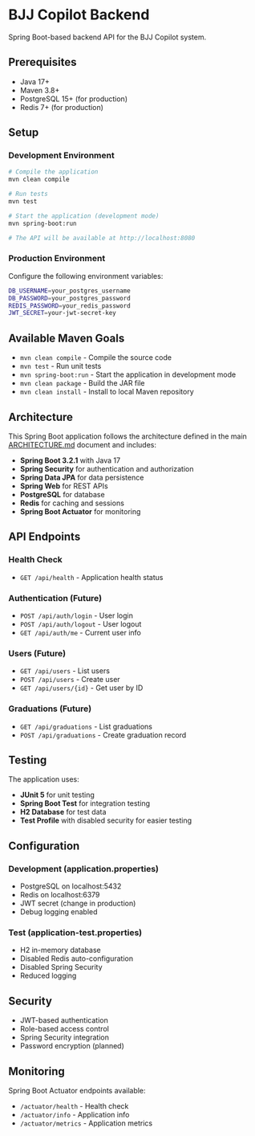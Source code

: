 # BJJ Copilot Backend

Spring Boot-based backend API for the BJJ Copilot system.

## Prerequisites

- Java 17+
- Maven 3.8+
- PostgreSQL 15+ (for production)
- Redis 7+ (for production)

## Setup

### Development Environment

```bash
# Compile the application
mvn clean compile

# Run tests
mvn test

# Start the application (development mode)
mvn spring-boot:run

# The API will be available at http://localhost:8080
```

### Production Environment

Configure the following environment variables:

```bash
DB_USERNAME=your_postgres_username
DB_PASSWORD=your_postgres_password
REDIS_PASSWORD=your_redis_password
JWT_SECRET=your-jwt-secret-key
```

## Available Maven Goals

- `mvn clean compile` - Compile the source code
- `mvn test` - Run unit tests
- `mvn spring-boot:run` - Start the application in development mode
- `mvn clean package` - Build the JAR file
- `mvn clean install` - Install to local Maven repository

## Architecture

This Spring Boot application follows the architecture defined in the main [ARCHITECTURE.md](../ARCHITECTURE.md) document and includes:

- **Spring Boot 3.2.1** with Java 17
- **Spring Security** for authentication and authorization
- **Spring Data JPA** for data persistence
- **Spring Web** for REST APIs
- **PostgreSQL** for database
- **Redis** for caching and sessions
- **Spring Boot Actuator** for monitoring

## API Endpoints

### Health Check
- `GET /api/health` - Application health status

### Authentication (Future)
- `POST /api/auth/login` - User login
- `POST /api/auth/logout` - User logout
- `GET /api/auth/me` - Current user info

### Users (Future)
- `GET /api/users` - List users
- `POST /api/users` - Create user
- `GET /api/users/{id}` - Get user by ID

### Graduations (Future)
- `GET /api/graduations` - List graduations
- `POST /api/graduations` - Create graduation record

## Testing

The application uses:
- **JUnit 5** for unit testing
- **Spring Boot Test** for integration testing
- **H2 Database** for test data
- **Test Profile** with disabled security for easier testing

## Configuration

### Development (application.properties)
- PostgreSQL on localhost:5432
- Redis on localhost:6379
- JWT secret (change in production)
- Debug logging enabled

### Test (application-test.properties)
- H2 in-memory database
- Disabled Redis auto-configuration
- Disabled Spring Security
- Reduced logging

## Security

- JWT-based authentication
- Role-based access control
- Spring Security integration
- Password encryption (planned)

## Monitoring

Spring Boot Actuator endpoints available:
- `/actuator/health` - Health check
- `/actuator/info` - Application info
- `/actuator/metrics` - Application metrics